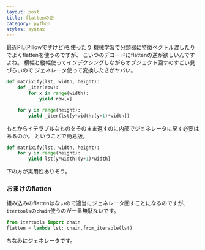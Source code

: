 ```yaml
---
layout: post
title: flattenの逆
category: python
styles: syntax
---
```

最近PIL(Pillowですけど)を使ったり
機械学習で分類器に特徴ベクトル渡したりでよくflattenを使うのですが、
こいつのデコードにflattenの逆が欲しいんですよね。
横幅と縦幅使ってインデクシングしながらオブジェクト回すのすごい見づらいので
ジェネレータ使って変換したさがヤバい。

```python
def matrixify(lst, width, height):
    def _iter(row):
        for x in range(width):
            yield row[x]

    for y in range(height):
        yield _iter(lst[y*width:(y+1)*width])
```

もとからイテラブルなものをそのまま返すのに内部でジェネレータに戻す必要はあるのか。
ということで簡易版。

```python
def matrixify(lst, width, height):
    for y in range(height):
        yield lst[y*width:(y+1)*width]
```

下の方が実用性ありそう。

### おまけのflatten

組み込みのflattenはないので適当にジェネレータ回すことになるのですが、
`itertools`の`chain`使うのが一番無駄ないです。

```python
from itertools import chain
flatten = lambda lst: chain.from_iterable(lst)
```

ちなみにジェネレータです。
